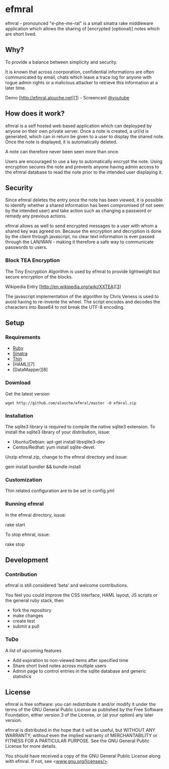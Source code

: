 # efmral

efmral - pronounced "e-phe-me-ral" is a small sinatra rake middleware application which allows the sharing of [encrypted (optional)] notes which are short lived.

## Why?

To provide a balance between simplicity and security.

It is known that across coorporation, confidential informations are often communicated by email, chats which leave a trace log for anyone with rogue admin rights or a malicious attacker to retrieve this information at a later time.

Demo [http://efmral.alouche.net][1] - Screencast [@youtube][2]

## How does it work?

efmral is a self hosted web based application which can deployped by anyone on their own private server. Once a note is created, a url/id is generated, which can in return be given to a user to display the shared note. Once the note is displayed, it is automatically deleted.

A note can therefore never been seen more than once.

Users are encouraged to use a key to automatically encrypt the note. Using encryption secures the note and prevents anyone having admin access to the efmral database to read the note prior to the intended user displaying it.

## Security

Since efmral deletes the entry once the note has been viewed, it is possible to identify whether a shared information has been compromised (if not seen by the intended user) and take action such as changing a password or remedy any previous actions.

efmral allows as well to send encrypted messages to a user with whom a shared key was agreed on. Because the encryption and decryption is done by the client through javascript, no clear text information is ever passed through the LAN/WAN - making it therefore a safe way to communicate passwords to users.

### Block TEA Encryption

The Tiny Encryption Algorithm is used by efmral to provide lightweight but secure encryption of the blocks.

Wikipedia Entry
  [http://en.wikipedia.org/wiki/XXTEA][3]

The javascript implementation of the algorithm by Chris Veness is used to avoid having to re-invente the wheel. The script encodes and decodes the characters into Base64 to not break the UTF-8 encoding.

## Setup

### Requirements

* [Ruby][4]
* [Sinatra][5]
* [Thin][6]
* [HAML][7]
* [DataMapper][8]

### Download

Get the latest version

    wget http://github.com/alouche/efmral/master -O efmral.zip

### Installation

The sqlite3 library is required to compile the native sqlite3 extension. To install the sqlite3 library of your distribution, issue:

* Ubuntu/Debian: apt-get install libsqlite3-dev 
* Centos/Redhat: yum install sqlite-devel.<arch>

Unzip efmral.zip, change to the efmral directory and issue:

  gem install bundler && bundle install

### Customization

Thin related configuration are to be set in config.yml

### Running efmral

In the efmral directory, issue:

  rake start

To stop efmral, issue:

  rake stop

## Development

### Contribution

efmral is still considered 'beta' and welcome contributions.

You feel you could improve the CSS interface, HAML layout, JS scripts  or the general ruby stack, then

* fork the repository
* make changes
* create test
* submit a pull

### ToDo

A list of upcoming features

* Add expiration to non-viewed items after specified time
* Share short lived notes across multiple users
* Admin page to control entries in the sqlite database and generic statistics

## License

efmral is free software: you can redistribute it and/or modify it under the terms of the GNU General Public License as published by the Free Software Foundation, either version 3 of the License, or (at your option) any later version.

efmral is distributed in the hope that it will be useful, but WITHOUT ANY WARRANTY; without even the implied warranty of MERCHANTABILITY or FITNESS FOR A PARTICULAR PURPOSE. See the GNU General Public License for more details.

You should have received a copy of the GNU General Public License along with efmral. If not, see <www.gnu.org/licenses/>.

[1]: http://efmral.alouche.net
[2]: http://www.youtube.com/watch?v=rUROI-LCJX0
[3]: http://en.wikipedia.org/wiki/XXTEA
[4]: http://www.sinatrarb.com
[5]: http://code.macournoyer.com/thin/
[6]: http://haml-lang.com/
[5]: http://datamapper.org
